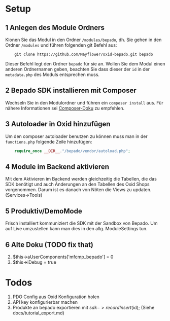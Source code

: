 # Setup

## 1 Anlegen des Module Ordners

Klonen Sie das Modul in den Ordner `/modules/bepado`, dh. Sie gehen in den Ordner `/modules` und führen
folgenden git Befehl aus:

```
    git clone https://github.com/Mayflower/oxid-bepado.git bepado 
```

Dieser Befehl legt den Ordner `bepado` für sie an. Wollen Sie dem Modul einen anderen 
Ordnernamen geben, beachten Sie dass dieser der `id` in der `metadata.php` des Moduls entsprechen muss.

## 2 Bepado SDK installieren mit Composer

Wechseln Sie in den Modulordner und führen ein `composer install` aus. Für nähere Informationen
sei [Composer-Doku]("https://getcomposer.org/doc/00-intro.md") zu empfehlen.

## 3 Autoloader in Oxid  hinzufügen

Um den composer autoloader benutzen zu können muss man in der `functions.php` folgende Zeile hinzufügen:

``` php
    require_once __DIR__."/bepado/vendor/autoload.php";
```

## 4 Module im Backend aktivieren

Mit dem Aktivieren im Backend werden gleichzeitig die Tabellen, die das SDK benötigt und auch Änderungen an den Tabellen
des Oxid Shops vorgenommen. Darum ist es danach von Nöten die Views zu updaten. (Services->Tools)

## 5 Produktiv/DemoMode

Frisch installiert kommuniziert die SDK mit der Sandbox von Bepado. Um auf Live umzustellen kann man dies in den allg. ModuleSettings tun.

## 6 Alte Doku (TODO fix that)

2. $this->aUserComponents['mfcmp_bepado'] = 0
3. $this->iDebug = true

# Todos

1. PDO Config aus Oxid Konfiguration holen
2. API key konfigurierbar machen
3. Produkte an bepado exportieren mit $sdk->recordInsert($id); (Siehe docs/tutorial_export.md)
